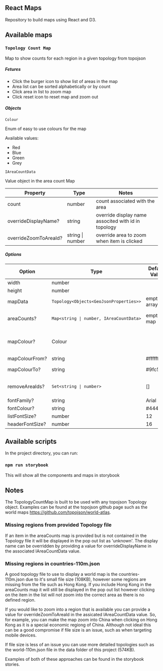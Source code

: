 ## React Maps

Repository to build maps using React and D3. 


## Available maps

### `Topology Count Map`

Map to show counts for each region in a given topology from topojson


##### Fetures

- Click the burger icon to show list of areas in the map
- Area list can be sorted alphabetically or by count
- Click area in list to zoom map
- Click reset icon to reset map and zoom out


##### Objects

`Colour` 

Enum of easy to use colours for the map

Available values:

- Red
- Blue
- Green
- Grey



`IAreaCountData`

Value object in the area count Map

| Property               | Type              | Notes                                                |
|------------------------|-------------------|------------------------------------------------------|
| count                  | number            | count associated with the area                       |
| overrideDisplayName?   | string            | override display name associted with id in topology  |
| overrideZoomToAreaId?  | string \| number  | override area to zoom when item is clicked           |

##### Options

| Option          | Type                                   | Default Value     | Notes     |
|-----------------|----------------------------------------|-------------------|-----------|
| width           | number                                 |                   |
| height          | number                                 |                   |
| mapData         | `Topology<Objects<GeoJsonProperties>>` | empty array       | a topojson topology
| areaCounts?     | `Map<string \| number, IAreaCountData>`| empty map         | map of id's and it's associated count
| mapColour?      | Colour                                 |                   | overrides mapColourFrom and mapColourTo
| mapColourFrom?  | string                                 | #ffffff           |
| mapColourTo?    | string                                 | #9fc5e8           | Same as Colour.Blue
| removeAreaIds?  | `Set<string \| number>`                | []                | id's of areas not to show on the map
| fontFamily?     | string                                 | Arial             |
| fontColour?     | string                                 | #444444           | 
| listFontSize?   | number                                 | 12                |
| headerFontSize? | number                                 | 16                |


## Available scripts

In the project directory, you can run:


### `npm run storybook`

This will show all the components and maps in storybook


## Notes

The TopologyCountMap is built to be used with any topojson Topology object. 
Examples can be found at the topojson github page such as the world maps https://github.com/topojson/world-atlas.


### Missing regions from provided Topology file

If an item in the areaCounts map is provided but is not contained in the Topology file it will be displayed in the pop out list as 'unknown'.
The display name can be overridden by providing a value for overrideDisplayName in the associated IAreaCountData value.

### Missing regions in countries-110m.json

A good topology file to use to display a world map is the countries-110m.json due to it's small file size (108KB), however
some regions are missing from the file such as Hong Kong. If you include Hong Kong in the areaCounts map it will still 
be displayed in the pop out list however clicking on the item in the list will not zoom into the correct area as there is no defined region.

If you would like to zoom into a region that is available you can provide a value for overrideZoomToAreaId in the assicated IAreaCountData value.
So, for example, you can make the map zoom into China when clicking on Hong Kong as it is a special economic regiong of China. Although not ideal
this can be a good compromise if file size is an issue, such as when targeting mobile devices.

If file size is less of an issue you can use more detailed topologies such as the world-110m.json file in the data folder of this project (574KB).

Examples of both of these approaches can be found in the storybook stories.




